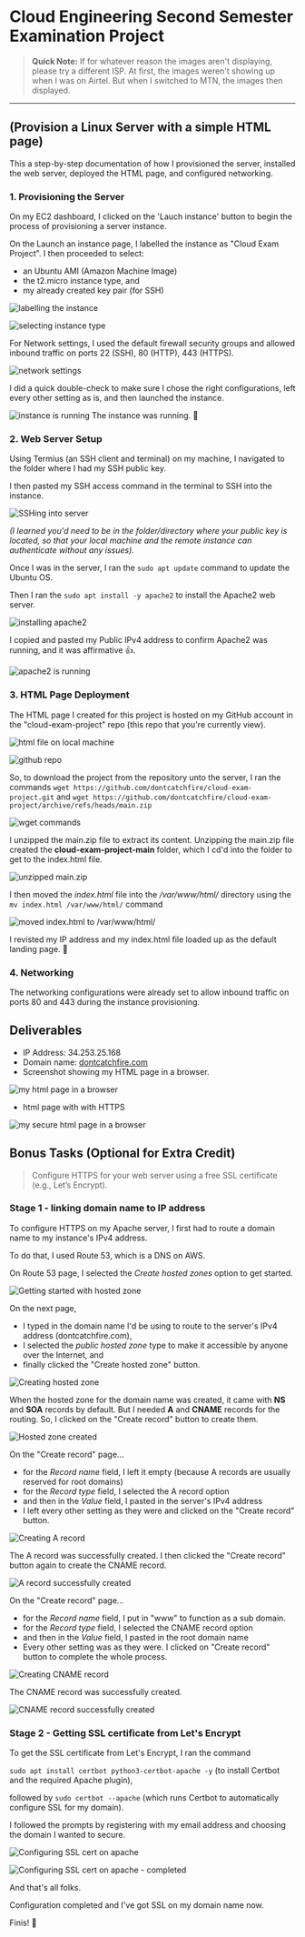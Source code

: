 # Cloud Engineering Second Semester Examination Project

> **Quick Note:** If for whatever reason the images aren't displaying, please try a different ISP. At first, the images weren't showing up when I was on Airtel. But when I switched to MTN, the images then displayed. 
---

## (Provision a Linux Server with a simple HTML page)

This a step-by-step documentation of how I provisioned the server, installed the web server, deployed the HTML page, and configured networking.

### 1. Provisioning the Server
On my EC2 dashboard, I clicked on the 'Lauch instance' button to begin the process of provisioning a server instance.

On the Launch an instance page, I labelled the instance as "Cloud Exam Project". I then proceeded to select:
- an Ubuntu AMI (Amazon Machine Image)
- the t2.micro instance type, and 
- my already created key pair (for SSH)

![labelling the instance](/images/CEP%20-%201.png)

![selecting instance type](images/CEP%20-%202.png)

For Network settings, I used the default firewall security groups and allowed inbound traffic on ports 22 (SSH), 80 (HTTP), 443 (HTTPS).

![network settings](images/CEP%20-%203.png)

I did a quick double-check to make sure I chose the right configurations, left every other setting as is, and then launched the instance.

![instance is running](images/CEP%20-%204.png)
The instance was running. 🥳

### 2. Web Server Setup
Using Termius (an SSH client and terminal) on my machine, I navigated to the folder where I had my SSH public key.

I then pasted my SSH access command in the terminal to SSH into the instance.

![SSHing into server](images/CEP%20-%206.png)

_(I learned you'd need to be in the folder/directory where your public key is located, so that your local machine and the remote instance can authenticate without any issues)._

Once I was in the server, I ran the `sudo apt update` command to update the Ubuntu OS.

Then I ran the `sudo apt install -y apache2` to install the Apache2 web server.

![installing apache2](images/CEP%20-%20installing%20apache2.png)

I copied and pasted my Public IPv4 address to confirm Apache2 was running, and it was affirmative 👍.

![apache2 is running](images/CEP%20-%20apache2%20is%20running.png)

### 3. HTML Page Deployment
The HTML page I created for this project is hosted on my GitHub account in the "cloud-exam-project" repo (this repo that you're currently view). 

![html file on local machine](images/CEP%20-%208.png)

![github repo](images/CEP%20-%209.png)

So, to download the project from the repository unto the server, I ran the commands 
`wget https://github.com/dontcatchfire/cloud-exam-project.git` and `wget https://github.com/dontcatchfire/cloud-exam-project/archive/refs/heads/main.zip`

![wget commands](images/CEP%20-%20wget%20commands.png)

I unzipped the main.zip file to extract its content. Unzipping the main.zip file created the **cloud-exam-project-main** folder, which  I cd'd into the folder to get to the index.html file.

![unzipped main.zip](images/CEP%20-%2010.png)

I then moved the *index.html* file into the */var/www/html/* directory using the `mv index.html /var/www/html/` command 

![moved index.html to /var/www/html/](images/CEP%20-%2012.png)

I revisted my IP address and my index.html file loaded up as the default landing page. 🙌

### 4. Networking
The networking configurations were already set to allow inbound traffic on ports 80 and 443 during the instance provisioning. 

## Deliverables 
* IP Address: 34.253.25.168
* Domain name: [dontcatchfire.com](https://dontcatchfire.com)
* Screenshot showing my HTML page in a browser.

![my html page in a browser](/images/my%20html%20page%20in%20a%20browser.png "html page without https and domain")
* html page with with HTTPS 

![my secure html page in a browser](images/secure%20html%20page.png "html page with https and domain")

## Bonus Tasks (Optional for Extra Credit)

> Configure HTTPS for your web server using a free SSL certificate (e.g., Let’s Encrypt).

### Stage 1 - linking domain name to IP address

To configure HTTPS on my Apache server, I first had to route a domain name to my instance's IPv4 address.

To do that, I used Route 53, which is a DNS on AWS.

On Route 53 page, I selected the *Create hosted zones* option to get started.

![Getting started with hosted zone](images/creating%20hosted%20zone%201.png "Getting started with hosted zone")

On the next page, 
- I typed in the domain name I'd be using to route to the server's IPv4 address (dontcatchfire.com), 
- I selected the *public hosted zone* type to make it accessible by anyone over the Internet, and 
- finally clicked the "Create hosted zone" button. 

![Creating hosted zone](/images/creating%20hosted%20zone%202.png "Creating hosted zone")

When the hosted zone for the domain name was created, it came with **NS** and **SOA** records by default. But I needed **A** and **CNAME** records for the routing. So, I clicked on the "Create record" button to create them.

![Hosted zone created](images/hosted%20zone%201.png "Hosted zone created")

On the "Create record" page... 
- for the *Record name* field, I left it empty (because A records are usually reserved for root domains) 
- for the *Record type* field, I selected the A record option 
- and then in the *Value* field, I pasted in the server's IPv4 address
- I left every other setting as they were and clicked on the "Create record" button.

![Creating A record](images/hosted%20zone%202.png "Creating A record")

The A record was successfully created. I then clicked the "Create record" button again to create the CNAME record. 

![A record successfully created](images/hosted%20zone%203.png "A record successfully created")

On the "Create record" page... 
- for the *Record name* field, I put in "www" to function as a sub domain.
- for the *Record type* field, I selected the CNAME record option 
- and then in the *Value* field, I pasted in the root domain name
- Every other setting was as they were. I clicked on "Create record" button to complete the whole process.

![Creating CNAME record](images/hosted%20zone%204.png "Creating CNAME record")

The CNAME record was successfully created.

![CNAME record successfully created](images/hosted%20zone%205.png "CNAME record successfully created")

### Stage 2 - Getting SSL certificate from Let's Encrypt

To get the SSL certificate from Let's Encrypt, I ran the command 

`sudo apt install certbot python3-certbot-apache -y`  (to install Certbot and the required Apache plugin), 

followed by `sudo certbot --apache` (which runs Certbot to automatically configure SSL for my domain). 

I followed the prompts by registering with my email address and choosing the domain I wanted to secure.

![Configuring SSL cert on apache](images/finis%20-%20configuring%20ssl%201.png "Configuring SSL cert on apache")

![Configuring SSL cert on apache - completed](images/finis%20-%20configuring%20ssl%202.png "Configuring SSL cert on apache - completed")

And that's all folks. 

Configuration completed and I've got SSL on my domain name now.

Finis! 🏁